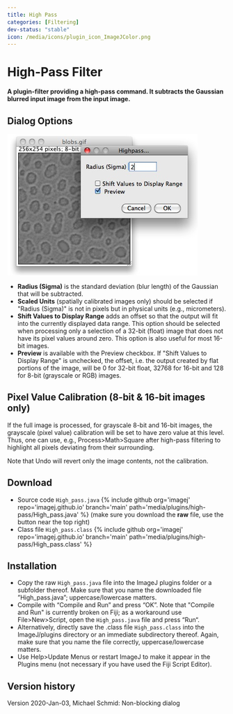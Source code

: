 ```yaml
---
title: High Pass
categories: [Filtering]
dev-status: "stable"
icon: /media/icons/plugin_icon_ImageJColor.png
---
```


# High-Pass Filter

**A plugin-filter providing a high-pass command. It subtracts the Gaussian blurred input image from the input image.**

## Dialog Options
![Dialog screen shot](/media/plugins/high-pass/high-pass-screenshot.jpg)
- **Radius (Sigma)** is the standard deviation (blur length) of the Gaussian that will be subtracted.
- **Scaled Units** (spatially calibrated images only) should be selected if "Radius (Sigma)" is not in pixels but in physical units (e.g., micrometers).
- **Shift Values to Display Range** adds an offset so that the output will fit into the currently displayed data range. This option should be selected when processing only a selection of a 32-bit (float) image that does not have its pixel values around zero. This option is also useful for most 16-bit images.
- **Preview** is available with the Preview checkbox.
If "Shift Values to Display Range" is unchecked, the offset, i.e. the output created by flat portions of the image, will be 0 for 32-bit float, 32768 for 16-bit and 128 for 8-bit (grayscale or RGB) images.

## Pixel Value Calibration (8-bit & 16-bit images only)

If the full image is processed, for grayscale 8-bit and 16-bit images, the grayscale (pixel value) calibration will be set to have zero value at this level. Thus, one can use, e.g., Process>Math>Square after high-pass filtering to highlight all pixels deviating from their surrounding.

Note that Undo will revert only the image contents, not the calibration.

## Download
* Source code `High_pass.java` {% include github org='imagej' repo='imagej.github.io' branch='main' path='media/plugins/high-pass/High_pass.java' %} (make sure you download the **raw** file, use the button near the top right)
* Class file `High_pass.class` {% include github org='imagej' repo='imagej.github.io' branch='main'  path='media/plugins/high-pass/High_pass.class' %}

## Installation
- Copy the raw `High_pass.java` file into the ImageJ plugins folder or a subfolder thereof. Make sure that you name the downloaded file ”High_pass.java”; uppercase/lowercase matters.
- Compile with “Compile and Run” and press “OK”. Note that "Compile and Run" is currently broken on Fiji; as a workaround use File>New>Script, open the `High_pass.java` file and press “Run“.
- Alternatively, directly save the .class file `High_pass.class` into the ImageJ/plugins directory or an immediate subdirectory thereof. Again, make sure that you name the file correctly, uppercase/lowercase matters.
- Use Help>Update Menus or restart ImageJ to make it appear in the Plugins menu (not necessary if you have used the Fiji Script Editor).

## Version history
Version 2020-Jan-03, Michael Schmid: Non-blocking dialog

